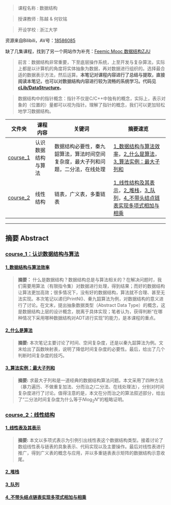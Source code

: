 > 课程名称 : 数据结构

> 授课教师 : 陈越 & 何钦铭

> 开设学校 : 浙江大学

资源来自Bilibili，AV号：[18586085](https://www.bilibili.com/video/av18586085)

缺了几集课程，找到了另一个网站作为补充：[Feemic Mooc 数据结构ZJU](http://www.feemic.cn/mooc/icourse163/1002654021?type=hot#myTab)

> 前言：数据结构非常重要，下至底层操作系统，上至开发与复杂算法，实际上都是以计算机的角度将实体抽象为数据，再对数据进行组织的。选择最合适的数据表示方法，然后运算。**本笔记对课程内容进行了总结与提取，直接阅读本笔记，也可以对数据结构内容进行较为流畅的系统学习。代码见[cLib/DataStructure](../cLib/DataStructure/)。**

> 数据结构中的指针概念：指针不仅是C/C++中独有的概念，实际上，表示对象的（位置的）量都可以视为指针。理解了指针的概念，我们可以更加轻松地学习数据结构。

| 文件夹 | 课程内容 | 关键词 | 摘要速览 |
|---|---|---|---|
|[course_1](./course_1/)|认识数据结构与算法| 数据结构必要性，秦九韶算法，算法时间空间复杂度，最大子列和问题，二分法，在线处理 | [1_数据结构与算法效率](#0101)，[2_什么是算法](#0102)，[3_算法实例：最大子列和](#0103) |
|[course_2](./course_1/)|线性结构| 链表，广义表，多重链表 |[1_线性结构及其表示](#0201)，[2_堆栈](#0202)，[3_队列](#0203)，[4_不带头结点链表实现多项式相加与相乘](#0204)|

****

## 摘要 Abstract

### [course_1：认识数据结构与算法](./course_1/)

#### [1_数据结构与算法效率](./course_1/1_数据组织与算法效率.md)
<span id="0101"></span>

> **摘要：** 什么是数据结构？数据结构总是与算法相关的？在解决问题时，我们需要用算法（有限指令集）对数据进行处理，得到结果；而好的数据结构让算法更加高效；很多情况下，没有好的数据结构，算法就不合理、甚至无法实现。本次笔记以递归PrintN()、秦九韶算法为例，对数据结构的意义进行了讨论。在文末，提出抽象数据类型（Abstract Data Type）的概念，这是数据结构上层的设计概念，脱离于具体实现；笔者认为，获得判断“在哪种情况下采用哪种数据结构对ADT进行实现”的能力，是本课程的重点。

#### [2_什么是算法](./course_1/2_什么是算法.md)
<span id="0102"></span>

> **摘要:** 本次笔记主要讨论了时间、空间复杂度，还是以秦九韶算法为例。文末给出了函数映射表，说明了降低时间复杂度的必要性。最后，给出了几个判断时间复杂度的技巧。

#### [3_算法实例：最大子列和](./course_1/3_算法实例：最大子列和.md)
<span id="0103"></span>

> **摘要:** 求最大子列和是一道经典的数据结构算法问题。本文采用了四种方法（暴力遍历、不做重复加法、分而治之/二分法、在线处理法），分别对时间复杂度进行了讨论。值得注意的是，本文在分而治之的算法叙述部分，给出了“二分法时间复杂度为什么等于$N \log_2 N$”的粗略证明。

### [course_2：线性结构](./course_2/)

#### [1_线性表及其表示](./course_2/1_线性表及其表示.md)
<span id="0201"></span>

> **摘要:** 本文以多项式表示为引例引出线性表这个数据结构类型。接着讨论了数组线性表与链表的具象表示、代码实现以及主要操作。最后对线性表进行推广，得到广义表的概念与应用，并以多重链表表示矩阵的数据结构示意收尾。

#### [2_堆栈](./course_2/2_堆栈.md)
<span id="0202"></span>

#### [3_队列](./course_2/3_队列.md)
<span id="0203"></span>

#### [4_不带头结点链表实现多项式相加与相乘](./course_2/4_不带头结点链表实现多项式相加与相乘.md)
<span id="0204"></span>